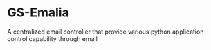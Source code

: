# GS-Emalia
A centralized email controller that provide various python application control capability through email
